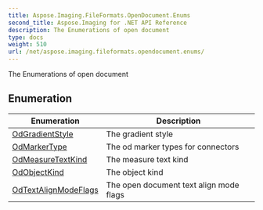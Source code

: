 ```yaml
---
title: Aspose.Imaging.FileFormats.OpenDocument.Enums
second_title: Aspose.Imaging for .NET API Reference
description: The Enumerations of open document
type: docs
weight: 510
url: /net/aspose.imaging.fileformats.opendocument.enums/
---
```

The Enumerations of open document

## Enumeration

| Enumeration | Description |
| --- | --- |
| [OdGradientStyle](./odgradientstyle/) | The gradient style |
| [OdMarkerType](./odmarkertype/) | The od marker types for connectors |
| [OdMeasureTextKind](./odmeasuretextkind/) | The measure text kind |
| [OdObjectKind](./odobjectkind/) | The object kind |
| [OdTextAlignModeFlags](./odtextalignmodeflags/) | The open document text align mode flags |


